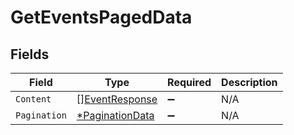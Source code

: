 # GetEventsPagedData


## Fields

| Field                                  | Type                                   | Required                               | Description                            |
| -------------------------------------- | -------------------------------------- | -------------------------------------- | -------------------------------------- |
| `Content`                              | [][EventResponse](./eventresponse.md)  | :heavy_minus_sign:                     | N/A                                    |
| `Pagination`                           | [*PaginationData](./paginationdata.md) | :heavy_minus_sign:                     | N/A                                    |